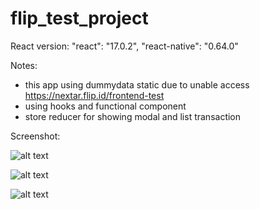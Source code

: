 # flip_test_project

React version:
    "react": "17.0.2",
    "react-native": "0.64.0"
    
Notes:
 - this app using dummydata static due to unable access https://nextar.flip.id/frontend-test
 - using hooks and functional component
 - store reducer for showing modal and list transaction
    
Screenshot:

![alt text](https://github.com/calvintorsaGit/flip_test_project/blob/master/ss_home.png?raw=true)

![alt text](https://github.com/calvintorsaGit/flip_test_project/blob/master/ss_detail.png?raw=true)

![alt text](https://github.com/calvintorsaGit/flip_test_project/blob/master/ss_modal.png?raw=true)
